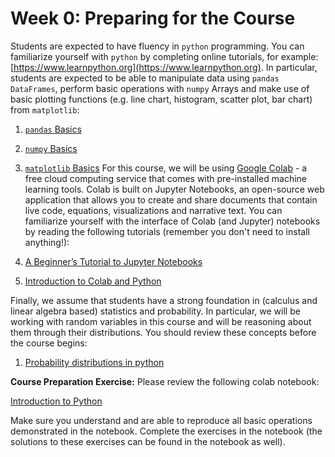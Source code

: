 # Week 0: Preparing for the Course

Students are expected to have fluency in `python` programming. You can familiarize yourself with `python` by completing online tutorials, for example: [https://www.learnpython.org](https://www.learnpython.org). In particular, students are expected to be able to manipulate data using `pandas` `DataFrames`, perform basic operations with `numpy` Arrays and make use of basic plotting functions (e.g. line chart, histogram, scatter plot, bar chart) from `matplotlib`:
1. [`pandas` Basics](https://www.learnpython.org/en/Pandas_Basics)
2. [`numpy` Basics](https://cs231n.github.io/python-numpy-tutorial/)
3. [`matplotlib` Basics](https://www.datacamp.com/community/tutorials/matplotlib-tutorial-python)
For this course, we will be using [Google Colab](http://colab.research.google.com/) - a free cloud computing service that comes with pre-installed machine learning tools. Colab is built on Jupyter Notebooks, an open-source web application that allows you to create and share documents that contain live code, equations, visualizations and narrative text. You can familiarize yourself with the interface of Colab (and Jupyter) notebooks by reading the following tutorials (remember you don't need to install anything!):

1. [A Beginner’s Tutorial to Jupyter Notebooks](https://towardsdatascience.com/a-beginners-tutorial-to-jupyter-notebooks-1b2f8705888a)
2. [Introduction to Colab and Python](https://colab.research.google.com/github/tensorflow/examples/blob/master/courses/udacity_intro_to_tensorflow_for_deep_learning/l01c01_introduction_to_colab_and_python.ipynb)

Finally, we assume that students have a strong foundation in (calculus and linear algebra based) statistics and probability. In particular, we will be working with random variables in this course and will be reasoning about them through their distributions. You should review these concepts before the course begins:

1. [Probability distributions in python](https://www.datacamp.com/community/tutorials/probability-distributions-python)

**Course Preparation Exercise:** Please review the following colab notebook:

[Introduction to Python](https://colab.research.google.com/drive/1Q0cVWiL3HnqBEvlbK6pcQ0zKla1oAOR6)

Make sure you understand and are able to reproduce all basic operations demonstrated in the notebook. Complete the exercises in the notebook (the solutions to these exercises can be found in the notebook as well).
